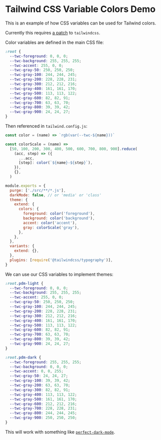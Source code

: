 # Tailwind CSS Variable Colors Demo

This is an example of how CSS variables can be used for Tailwind colors.

Currently this requires [a patch](./patches/tailwindcss+2.0.1.patch) to `tailwindcss`.

Color variables are defined in the main CSS file:

```css
:root {
  --twc-foreground: 0, 0, 0;
  --twc-background: 255, 255, 255;
  --twc-accent: 255, 0, 0;
  --twc-gray-50: 250, 250, 250;
  --twc-gray-100: 244, 244, 245;
  --twc-gray-200: 228, 228, 231;
  --twc-gray-300: 212, 212, 216;
  --twc-gray-400: 161, 161, 170;
  --twc-gray-500: 113, 113, 122;
  --twc-gray-600: 82, 82, 91;
  --twc-gray-700: 63, 63, 70;
  --twc-gray-800: 39, 39, 42;
  --twc-gray-900: 24, 24, 27;
}
```

Then referenced in `tailwind.config.js`:

```js
const color = (name) => `rgb(var(--twc-${name}))`

const colorScale = (name) =>
  [50, 100, 200, 300, 400, 500, 600, 700, 800, 900].reduce(
    (acc, step) => ({
      ...acc,
      [step]: color(`${name}-${step}`),
    }),
    {},
  )

module.exports = {
  purge: ['./src/**/*.js'],
  darkMode: false, // or 'media' or 'class'
  theme: {
    extend: {
      colors: {
        foreground: color('foreground'),
        background: color('background'),
        accent: color('accent'),
        gray: colorScale('gray'),
      },
    },
  },
  variants: {
    extend: {},
  },
  plugins: [require('@tailwindcss/typography')],
}
```

We can use our CSS variables to implement themes:

```css
:root.pdm-light {
  --twc-foreground: 0, 0, 0;
  --twc-background: 255, 255, 255;
  --twc-accent: 255, 0, 0;
  --twc-gray-50: 250, 250, 250;
  --twc-gray-100: 244, 244, 245;
  --twc-gray-200: 228, 228, 231;
  --twc-gray-300: 212, 212, 216;
  --twc-gray-400: 161, 161, 170;
  --twc-gray-500: 113, 113, 122;
  --twc-gray-600: 82, 82, 91;
  --twc-gray-700: 63, 63, 70;
  --twc-gray-800: 39, 39, 42;
  --twc-gray-900: 24, 24, 27;
}

:root.pdm-dark {
  --twc-foreground: 255, 255, 255;
  --twc-background: 0, 0, 0;
  --twc-accent: 0, 0, 255;
  --twc-gray-50: 24, 24, 27;
  --twc-gray-100: 39, 39, 42;
  --twc-gray-200: 63, 63, 70;
  --twc-gray-300: 82, 82, 91;
  --twc-gray-400: 113, 113, 122;
  --twc-gray-500: 161, 161, 170;
  --twc-gray-600: 212, 212, 216;
  --twc-gray-700: 228, 228, 231;
  --twc-gray-800: 244, 244, 245;
  --twc-gray-900: 250, 250, 250;
}
```

This will work with something like [`perfect-dark-mode`](https://perfect-dark-mode.netlify.app/).
